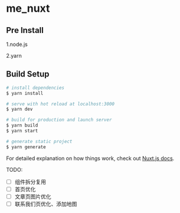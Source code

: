 # me_nuxt

## Pre Install

1.node.js

2.yarn

## Build Setup

```bash
# install dependencies
$ yarn install

# serve with hot reload at localhost:3000
$ yarn dev

# build for production and launch server
$ yarn build
$ yarn start

# generate static project
$ yarn generate
```

For detailed explanation on how things work, check out [Nuxt.js docs](https://nuxtjs.org).

TODO:

- [ ] 组件拆分复用
- [ ] 首页优化
- [ ] 文章页图片优化
- [ ] 联系我们页优化、添加地图
